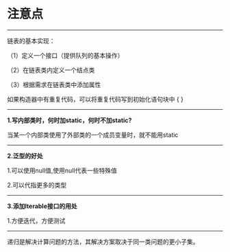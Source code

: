 # 注意点

---

链表的基本实现：

（1）定义一个接口（提供队列的基本操作）

（2）在链表类内定义一个结点类

（3）根据需求在链表类中添加属性



如果构造器中有重复代码，可以将重复代码写到初始化语句块中   {       }

---

**1.写内部类时，何时加static，何时不加static?**

   当某一个内部类使用了外部类的一个成员变量时，就不能用static

-----

**2.泛型的好处**

1.可以使用null值,使用null代表一些特殊值

2.可以代指更多的类型

----------------------------

**3.添加Iterable接口的用处**

1.方便迭代，方便测试

---



递归是解决计算问题的方法，其解决方案取决于同一类问题的更小子集。



